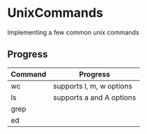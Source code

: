 # UnixCommands
Implementing a few common unix commands  

## Progress
| Command | Progress                   |
| ------- | -------------------------- |
| wc      | supports l, m, w options   |
| ls      | supports a and A options   |
| grep    |                            |
| ed      |                            |
